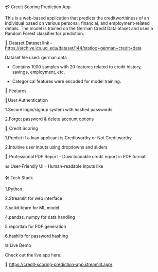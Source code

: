 💳 Credit Scoring Prediction App

This is a web-based application that predicts the creditworthiness of an individual based on various personal, financial, and employment-related details. The model is trained on the German Credit Data ataset and uses a Random Forest classifier for prediction.

📂 Dataset
Dataset link -  https://archive.ics.uci.edu/dataset/144/statlog+german+credit+data

Dataset file used: german.data  

- Contains 1000 samples with 20 features related to credit history, savings, employment, etc.  

- Categorical features were encoded for model training.


🚀 Features

🔐User Authentication

1.Secure login/signup system with hashed passwords
  
2.Forgot password & delete account options

🧾 Credit Scoring

1.Predict if a loan applicant is Creditworthy or Not Creditworthy

2.Intuitive user inputs using dropdowns and sliders

  📄 Professional PDF Report - Downloadable credit report in PDF format 

  📊 User-Friendly UI - Human-readable inputs like


🛠 Tech Stack

1.Python

2.Streamlit for web interface

3.scikit-learn for ML model

4.pandas, numpy for data handling

5.reportlab for PDF generation

6.hashlib for password hashing

🌐 Live Demo

Check out the live app here:  

🔗 https://credit-scoring-prediction-app.streamlit.app/



